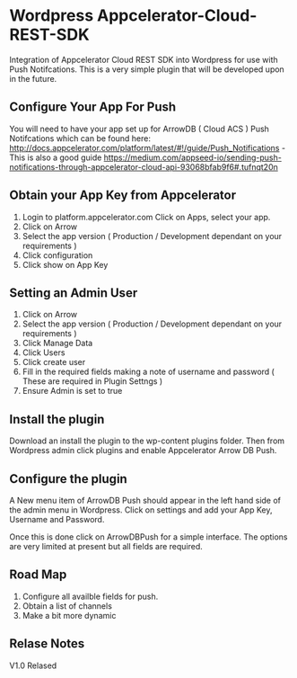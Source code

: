 # Wordpress Appcelerator-Cloud-REST-SDK

Integration of Appcelerator Cloud REST SDK into Wordpress for use with Push Notifcations. This is a very simple plugin that will be developed upon in the future.

## Configure Your App For Push

You will need to have your app set up for ArrowDB ( Cloud ACS ) Push Notifcations which can be found here: http://docs.appcelerator.com/platform/latest/#!/guide/Push_Notifications - This is also a good guide https://medium.com/appseed-io/sending-push-notifications-through-appcelerator-cloud-api-93068bfab9f6#.tufnqt20n

## Obtain your App Key from Appcelerator

1. Login to platform.appcelerator.com Click on Apps, select your app. 
2. Click on Arrow
3. Select the app version ( Production / Development dependant on your requirements )
4. Click configuration
5. Click show on App Key 

## Setting an Admin User

1. Click on Arrow
2. Select the app version ( Production / Development dependant on your requirements )
3. Click Manage Data
4. Click Users 
5. Click create user
6. Fill in the required fields making a note of username and password ( These are required in Plugin Settngs )
7. Ensure Admin is set to true

## Install the plugin

Download an install the plugin to the wp-content plugins folder. Then from Wordpress admin click plugins and enable  Appcelerator Arrow DB Push.

## Configure the plugin

A New menu item of ArrowDB Push should appear in the left hand side of the admin menu in Wordpress. Click on settings and add your App Key, Username and Password.

Once this is done click on ArrowDBPush for a simple interface. The options are very limited at present but all fields are required.

## Road Map
1. Configure all availble fields for push.
2. Obtain a list of channels
3. Make a bit more dynamic

## Relase Notes
V1.0 Relased
